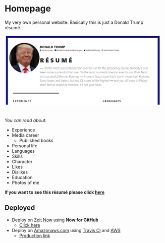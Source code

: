 # Homepage

My very own personal website. Basically this is just a Donald Trump résumé.

![screenshot of sample](./assets/images/resume_screenshot.png)

#
_You can read about:_
* Experience
* Media career
  * Published books
* Personal life
* Languages
* Skills
* Character
* Likes
* Dislikes
* Education
* Photos of me

**If you want to see this résumé please click [here](https://natalifm.github.io/homepage/)**
## Deployed
* Deploy on [Zeit Now](https://vercel.com/home) using **Now for GitHub**
  * [Click here](https://homepage-3zcngiqwe.now.sh/)
* Deploy on [Amazonaws.com](https://aws.amazon.com/) using [Travis CI](https://travis-ci.org/) and [AWS](https://aws.amazon.com/)
  * [Production link](http://nataliometiukh.com-production.s3-website.us-east-2.amazonaws.com/)
#